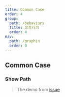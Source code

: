 ```yaml
---
title: Common Case
order: 4
group:
  path: /behaviors
  title: 交互行为
  order: 4
nav:
  path: /graphin
  order: 0
---
```


## Common Case

### Show Path

> The demo from [issue](https://github.com/antvis/Graphin/issues/363)

<code src='./demos/find-path.tsx'>
